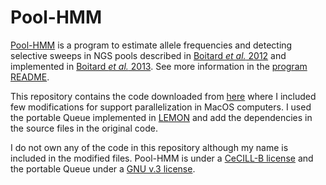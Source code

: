 Pool-HMM
========

[Pool-HMM](https://qgsp.jouy.inra.fr/index.php?option=com_content&view=article&id=56&Itemid=63)
is a program to estimate allele frequencies and detecting selective sweeps in NGS pools described 
in [Boitard _et al._ 2012](http://mbe.oxfordjournals.org/content/29/9/2177.long) and implemented 
in [Boitard _et al._ 2013](http://onlinelibrary.wiley.com/doi/10.1111/1755-0998.12063/abstract). See more information
in the [program README](https://raw.githubusercontent.com/magicDGS/PoolHMM/master/README.txt).

This repository contains the code downloaded from [here](https://forge-dga.jouy.inra.fr/projects/pool-hmm)
where I included few modifications for support parallelization in MacOS computers. I used the portable
Queue implemented in [LEMON](https://github.com/vterron/lemon/tree/9ca6b4b1212228dbd4f69b88aaf88b12952d7d6f)
and add the dependencies in the source files in the original code.

I do not own any of the code in this repository although my name is included in the modified files.
Pool-HMM is under a [CeCILL-B license](http://www.cecill.info/) and the portable Queue under a 
[GNU v.3 license](http://www.gnu.org/licenses/).
